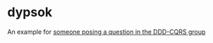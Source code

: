 dypsok
======

An example for [someone posing a question in the DDD-CQRS group](https://groups.google.com/d/msg/dddcqrs/BubOQEML79Y/4RAgUU-ckgoJ)
